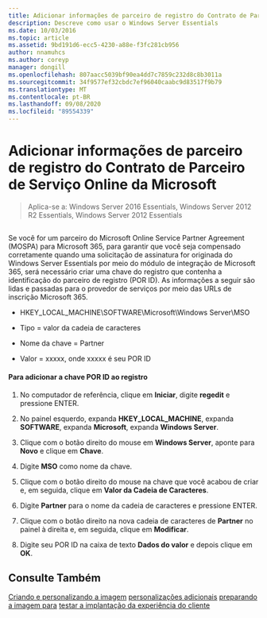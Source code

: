 ```yaml
---
title: Adicionar informações de parceiro de registro do Contrato de Parceiro de Serviço Online da Microsoft
description: Descreve como usar o Windows Server Essentials
ms.date: 10/03/2016
ms.topic: article
ms.assetid: 9bd191d6-ecc5-4230-a88e-f3fc281cb956
author: nnamuhcs
ms.author: coreyp
manager: dongill
ms.openlocfilehash: 807aacc5039bf90ea4dd7c7859c232d8c8b3011a
ms.sourcegitcommit: 34f9577ef32cbdc7ef96040caabc9d83517f9b79
ms.translationtype: MT
ms.contentlocale: pt-BR
ms.lasthandoff: 09/08/2020
ms.locfileid: "89554339"
---
```

# <a name="add-microsoft-online-service-partner-agreement-partner-of-record-information"></a>Adicionar informações de parceiro de registro do Contrato de Parceiro de Serviço Online da Microsoft

>Aplica-se a: Windows Server 2016 Essentials, Windows Server 2012 R2 Essentials, Windows Server 2012 Essentials

##  <a name="BKMK_3rdLevelDomanNames"></a>
 Se você for um parceiro do Microsoft Online Service Partner Agreement (MOSPA) para Microsoft 365, para garantir que você seja compensado corretamente quando uma solicitação de assinatura for originada do Windows Server Essentials por meio do módulo de integração de Microsoft 365, será necessário criar uma chave do registro que contenha a identificação do parceiro de registro (POR ID). As informações a seguir são lidas e passadas para o provedor de serviços por meio das URLs de inscrição Microsoft 365.

-   HKEY_LOCAL_MACHINE\SOFTWARE\Microsoft\Windows Server\MSO

-   Tipo = valor da cadeia de caracteres

-   Nome da chave = Partner

-   Valor = xxxxx, onde xxxxx é seu POR ID

#### <a name="to-add-the-por-id-key-to-the-registry"></a>Para adicionar a chave POR ID ao registro

1.  No computador de referência, clique em **Iniciar**, digite **regedit** e pressione ENTER.

2.  No painel esquerdo, expanda **HKEY_LOCAL_MACHINE**, expanda **SOFTWARE**, expanda **Microsoft**, expanda **Windows Server**.

3.  Clique com o botão direito do mouse em **Windows Server**, aponte para **Novo** e clique em **Chave**.

4.  Digite **MSO** como nome da chave.

5.  Clique com o botão direito do mouse na chave que você acabou de criar e, em seguida, clique em **Valor da Cadeia de Caracteres**.

6.  Digite **Partner** para o nome da cadeia de caracteres e pressione ENTER.

7.  Clique com o botão direito na nova cadeia de caracteres de **Partner** no painel à direita e, em seguida, clique em **Modificar**.

8.  Digite seu POR ID na caixa de texto **Dados do valor** e depois clique em **OK**.

## <a name="see-also"></a>Consulte Também

 [Criando e personalizando a imagem](Creating-and-Customizing-the-Image.md) [personalizações adicionais](Additional-Customizations.md) [preparando a imagem para](Preparing-the-Image-for-Deployment.md) [testar a implantação da experiência do cliente](Testing-the-Customer-Experience.md)

